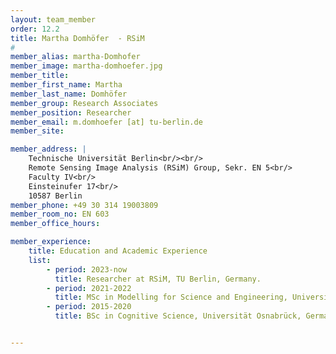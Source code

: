 ```yaml
---
layout: team_member
order: 12.2
title: Martha Domhöfer  - RSiM
#
member_alias: martha-Domhofer
member_image: martha-domhoefer.jpg
member_title:
member_first_name: Martha
member_last_name: Domhöfer
member_group: Research Associates
member_position: Researcher
member_email: m.domhoefer [at] tu-berlin.de
member_site:

member_address: |
    Technische Universität Berlin<br/><br/>
    Remote Sensing Image Analysis (RSiM) Group, Sekr. EN 5<br/>
    Faculty IV<br/>
    Einsteinufer 17<br/>
    10587 Berlin
member_phone: +49 30 314 19003809
member_room_no: EN 603
member_office_hours:

member_experience:
    title: Education and Academic Experience
    list:
        - period: 2023-now
          title: Researcher at RSiM, TU Berlin, Germany.
        - period: 2021-2022
          title: MSc in Modelling for Science and Engineering, Universitat Autònoma de Barcelona, Spain.
        - period: 2015-2020
          title: BSc in Cognitive Science, Universität Osnabrück, Germany.


---
```

